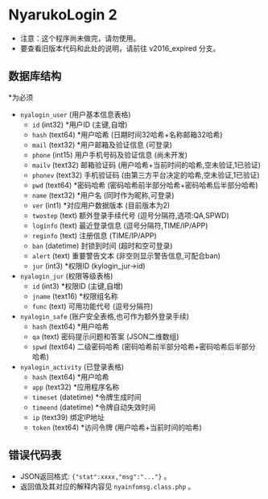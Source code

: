 # NyarukoLogin 2

- 注意：这个程序尚未做完，请勿使用。
- 要查看旧版本代码和此处的说明，请前往 v2016_expired 分支。

## 数据库结构

*为必须

- `nyalogin_user` (用户基本信息表格)
  - `id` (int32) *用户ID (主键,自增)
  - `hash` (text64) *用户哈希 (日期时间32哈希+名称邮箱32哈希)
  - `mail` (text32) *用户邮箱及验证信息 (可登录)
  - `phone` (int15) 用户手机号码及验证信息 (尚未开发)
  - `mailv` (text32) 邮箱验证码 (用户哈希+当前时间的哈希,空未验证,1已验证)
  - `phonev` (text32) 手机验证码 (由第三方平台决定的哈希,空未验证,1已验证)
  - `pwd` (text64) *密码哈希 (密码哈希前半部分哈希+密码哈希后半部分哈希)
  - `name` (text32) *用户名 (同时作为昵称,可登录)
  - `ver` (int1) *对应用户数据版本 (目前版本为2)
  - `twostep` (text) 额外登录手续代号 (逗号分隔符,选项:QA,SPWD)
  - `loginfo` (text) 最近登录信息 (逗号分隔符,TIME/IP/APP)
  - `reginfo` (text) 注册信息 (TIME/IP/APP)
  - `ban` (datetime) 封锁到时间 (超时和空可登录)
  - `alert` (text) 重要警告文本 (非空则显示警告信息,可配合ban)
  - `jur` (int3) *权限ID (kylogin_jur->id)
- `nyalogin_jur` (权限等级表格)
  - `id` (int3) *权限ID (主键,自增)
  - `jname` (text16) *权限组名称
  - `func` (text) 可用功能代号 (逗号分隔符)
- `nyalogin_safe` (账户安全表格,也可作为额外登录手续)
  - `hash` (text64) *用户哈希
  - `qa` (text) 密码提示问题和答案 (JSON二维数组)
  - `spwd` (text64) 二级密码哈希 (密码哈希前半部分哈希+密码哈希后半部分哈希)
- `nyalogin_activity` (已登录表格)
  - `hash` (text64) *用户哈希
  - `app` (text32) *应用程序名称
  - `timeset` (datetime) *令牌生成时间
  - `timeend` (datetime) *令牌自动失效时间
  - `ip` (text39) 绑定IP地址
  - `token` (text64) *访问令牌 (用户哈希+当前时间的哈希)

## 错误代码表

- JSON返回格式: `{"stat":xxxx,"msg":"..."}` 。
- 返回值及其对应的解释内容见 `nyainfomsg.class.php` 。